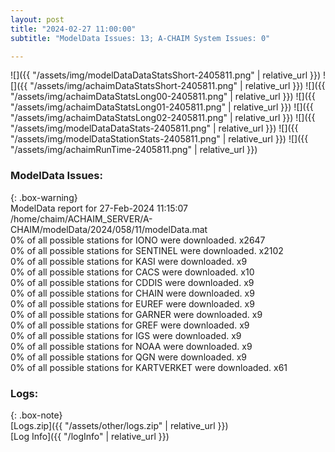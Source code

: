 ```yaml
---
layout: post
title: "2024-02-27 11:00:00"
subtitle: "ModelData Issues: 13; A-CHAIM System Issues: 0"

---
```


![]({{ "/assets/img/modelDataDataStatsShort-2405811.png" | relative_url }})
![]({{ "/assets/img/achaimDataStatsShort-2405811.png" | relative_url }})
![]({{ "/assets/img/achaimDataStatsLong00-2405811.png" | relative_url }})
![]({{ "/assets/img/achaimDataStatsLong01-2405811.png" | relative_url }})
![]({{ "/assets/img/achaimDataStatsLong02-2405811.png" | relative_url }})
![]({{ "/assets/img/modelDataDataStats-2405811.png" | relative_url }})
![]({{ "/assets/img/modelDataStationStats-2405811.png" | relative_url }})
![]({{ "/assets/img/achaimRunTime-2405811.png" | relative_url }})


### ModelData Issues:  
  
{: .box-warning}  
 ModelData report for 27-Feb-2024 11:15:07   
 /home/chaim/ACHAIM_SERVER/A-CHAIM/modelData/2024/058/11/modelData.mat   
 0% of all possible stations for IONO were downloaded. x2647   
 0% of all possible stations for SENTINEL were downloaded. x2102   
 0% of all possible stations for KASI were downloaded. x9   
 0% of all possible stations for CACS were downloaded. x10   
 0% of all possible stations for CDDIS were downloaded. x9   
 0% of all possible stations for CHAIN were downloaded. x9   
 0% of all possible stations for EUREF were downloaded. x9   
 0% of all possible stations for GARNER were downloaded. x9   
 0% of all possible stations for GREF were downloaded. x9   
 0% of all possible stations for IGS were downloaded. x9   
 0% of all possible stations for NOAA were downloaded. x9   
 0% of all possible stations for QGN were downloaded. x9   
 0% of all possible stations for KARTVERKET were downloaded. x61   
  


### Logs:  
  
{: .box-note}  
[Logs.zip]({{ "/assets/other/logs.zip" | relative_url }})  
[Log Info]({{ "/logInfo" | relative_url }})  
